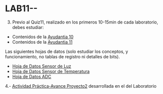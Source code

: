 # LAB11--

 
3. Previo al Quiz11, realizado en los primeros 10-15min de cada laboratorio, debes estudiar:

* Contenidos de la [Ayudantia 10]([https://youtu.be/3dn__gzqBcg](https://youtu.be/Ua9ko6uNEl4?si=iUNnNDB3dI0dnRaF))
* Contenidos de la [Ayudantia 11](https://youtu.be/PjwAUjVRAWg)

Las siguientes hojas de datos (solo estudiar los conceptos, y funcionamiento,  no tablas de registro ni detalles de bits). 

* [Hoja de Datos Sensor de Luz](https://github.com/IEE2463-SEP/Documentacion/blob/main/Datasheet_Booster_Light_Sensor.pdf)
* [Hoja de Datos Sensor de Temperatura](https://github.com/IEE2463-SEP/Documentacion/blob/main/Datasheet_Booster_Temperature_Sensor.pdf)
* [Hoja de Datos ADC](https://github.com/IEE2463-SEP/Documentacion/blob/main/Datasheet_ADC_Adapter_Board.pdf)
 

4.- [Actividad Práctica-Avance Proyecto2]() desarrollada en el del Laboratorio 
